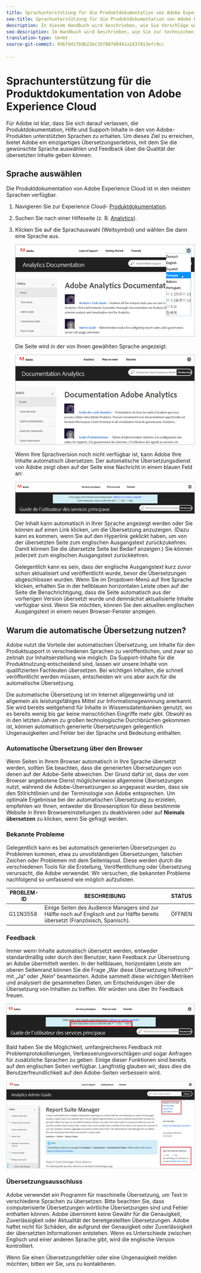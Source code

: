 ```yaml
---
title: Sprachunterstützung für die Produktdokumentation von Adobe Experience Cloud
seo-title: Sprachunterstützung für die Produktdokumentation von Adobe Experience Cloud
description: In diesem Handbuch wird beschrieben, wie Sie Vorschläge und Ergänzungen zur Adobe-Dokumentationsseite hinzufügen können.
seo-description: Im Handbuch wird beschrieben, wie Sie zur technischen [!UICONTROL Adobe Experience Cloud]-Dokumentation beitragen können.
translation-type: tm+mt
source-git-commit: 9db7dd1fb9b22bc35f887d0441a1837813efc9cc

---
```



# Sprachunterstützung für die Produktdokumentation von Adobe Experience Cloud

Für Adobe ist klar, dass Sie sich darauf verlassen, die Produktdokumentation, Hilfe und Support-Inhalte in den von Adobe-Produkten unterstützten Sprachen zu erhalten. Um dieses Ziel zu erreichen, bietet Adobe ein einzigartiges Übersetzungserlebnis, mit dem Sie die gewünschte Sprache auswählen und Feedback über die Qualität der übersetzten Inhalte geben können.

## Sprache auswählen

Die Produktdokumentation von Adobe Experience Cloud ist in den meisten Sprachen verfügbar.

1. Navigieren Sie zur Experience Cloud- [Produktdokumentation](https://helpx.adobe.com/support/experience-cloud.html).

1. Suchen Sie nach einer Hilfeseite (z. B. [Analytics](https://docs.adobe.com/content/help/en/analytics/landing/home.html)).

1. Klicken Sie auf die Sprachauswahl (Weltsymbol) und wählen Sie dann eine Sprache aus.

   ![Sprachauswahl](assets/language-dropdown.png)

   Die Seite wird in der von Ihnen gewählten Sprache angezeigt.

   ![Übersetzte Seite](assets/french.png)

   Wenn Ihre Sprachversion noch nicht verfügbar ist, kann Adobe Ihre Inhalte automatisch übersetzen. Der automatische Übersetzungsdienst von Adobe zeigt oben auf der Seite eine Nachricht in einem blauen Feld an:

   ![Übersetzungsnachricht](assets/machine-translation-message.png)

   Der Inhalt kann automatisch in Ihrer Sprache angezeigt werden oder Sie können auf einen Link klicken, um die Übersetzung anzuzeigen. (Dazu kann es kommen, wenn Sie auf den Hyperlink geklickt haben, um von der übersetzten Seite zum englischen Ausgangstext zurückzukehren. Damit können Sie die übersetzte Seite bei Bedarf anzeigen.) Sie können jederzeit zum englischen Ausgangstext zurückkehren.

   Gelegentlich kann es sein, dass der englische Ausgangstext kurz zuvor schon aktualisiert und veröffentlicht wurde, bevor die Übersetzungen abgeschlossen wurden. Wenn Sie im Dropdown-Menü auf Ihre Sprache klicken, erhalten Sie in der hellblauen horizontalen Leiste oben auf der Seite die Benachrichtigung, dass die Seite automatisch aus der vorherigen Version übersetzt wurde und demnächst aktualisierte Inhalte verfügbar sind. Wenn Sie möchten, können Sie den aktuellen englischen Ausgangstext in einem neuen Browser-Fenster anzeigen.

## Warum die automatische Übersetzung nutzen?

Adobe nutzt die Vorteile der automatischen Übersetzung, um Inhalte für den Produktsupport in verschiedenen Sprachen zu veröffentlichen, und zwar so zeitnah zur Inhaltserstellung wie möglich. Da Support-Inhalte für die Produktnutzung entscheidend sind, lassen wir unsere Inhalte von qualifizierten Fachleuten übersetzen. Bei wichtigen Inhalten, die schnell veröffentlicht werden müssen, entscheiden wir uns aber auch für die automatische Übersetzung.

Die automatische Übersetzung ist im Internet allgegenwärtig und ist allgemein als leistungsfähiges Mittel zur Informationsgewinnung anerkannt. Sie wird bereits weitgehend für Inhalte in Wissensdatenbanken genutzt, wo es bereits wenig bis gar keine menschlichen Eingriffe mehr gibt. Obwohl es in den letzten Jahren zu großen technologische Durchbrüchen gekommen ist, können automatisch generierte Übersetzungen gelegentlich Ungenauigkeiten und Fehler bei der Sprache und Bedeutung enthalten.

### Automatische Übersetzung über den Browser

Wenn Seiten in Ihrem Browser automatisch in Ihre Sprache übersetzt werden, sollten Sie beachten, dass die generierten Übersetzungen von denen auf der Adobe-Seite abweichen. Der Grund dafür ist, dass der vom Browser angebotene Dienst möglicherweise allgemeine Übersetzungen nutzt, während die Adobe-Übersetzungen so angepasst wurden, dass sie den Stilrichtlinien und der Terminologie von Adobe entsprechen. Um optimale Ergebnisse bei der automatischen Übersetzung zu erzielen, empfehlen wir Ihnen, entweder die Browseroption für diese bestimmte Website in Ihren Browsereinstellungen zu deaktivieren oder auf **Niemals übersetzen** zu klicken, wenn Sie gefragt werden.

### Bekannte Probleme

Gelegentlich kann es bei automatisch generierten Übersetzungen zu Problemen kommen, etwa zu unvollständigen Übersetzungen, falschen Zeichen oder Problemen mit dem Seitenlayout. Diese werden durch die verschiedenen Tools für die Erstellung, Veröffentlichung oder Übersetzung verursacht, die Adobe verwendet. Wir versuchen, die bekannten Probleme nachfolgend so umfassend wie möglich aufzulisten.

| **PROBLEM-ID** | **BESCHREIBUNG** | **STATUS** |
|--------------|-------------------------------------------------------------------------------------|------------|
| G11N3558 | Einige Seiten des Audience Managers sind zur Hälfte noch auf Englisch und zur Hälfte bereits übersetzt (Französisch, Spanisch). | ÖFFNEN |

### Feedback

Immer wenn Inhalte automatisch übersetzt werden, entweder standardmäßig oder durch den Benutzer, kann Feedback zur Übersetzung an Adobe übermittelt werden. In der
hellblauen, horizontalen Leiste am oberen Seitenrand können Sie die Frage „War diese Übersetzung hilfreich?“ mit „Ja“ oder „Nein“ beantworten. Adobe sammelt diese wichtigen
Metriken und analysiert die gesammelten Daten, um Entscheidungen über die Übersetzung von Inhalten zu treffen. Wir würden uns über Ihr Feedback freuen.

![Feedback](assets/machine-translation-feedback.png)

Bald haben Sie die Möglichkeit, umfangreicheres Feedback mit Problemprotokollierungen, Verbesserungsvorschlägen und sogar Anfragen für zusätzliche Sprachen zu geben. Einige dieser Funktionen sind bereits auf den englischen Seiten verfügbar. Langfristig glauben wir, dass dies die Benutzerfreundlichkeit auf den
Adobe-Seiten verbessern wird.

![Diese Seite verbessern](assets/feedback.png)

### Übersetzungsausschluss

Adobe verwendet ein Programm für maschinelle Übersetzung, um Text in verschiedene Sprachen zu übersetzen. Bitte beachten Sie, dass computerisierte Übersetzungen wörtliche Übersetzungen sind und Fehler enthalten können. Adobe übernimmt keine Gewähr für die Genauigkeit, Zuverlässigkeit oder Aktualität der bereitgestellten Übersetzungen. Adobe haftet nicht für Schäden, die aufgrund der Genauigkeit oder Zuverlässigkeit der übersetzten Informationen entstehen. Wenn es Unterschiede zwischen Englisch und einer anderen Sprache gibt, wird die englische Version kontrolliert.

Wenn Sie einen Übersetzungsfehler oder eine Ungenauigkeit melden möchten, bitten wir Sie, uns zu kontaktieren.
